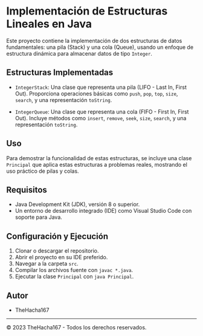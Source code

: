 # Implementación de Estructuras Lineales en Java

Este proyecto contiene la implementación de dos estructuras de datos fundamentales: una pila (Stack) y una cola (Queue), usando un enfoque de estructura dinámica para almacenar datos de tipo `Integer`.

## Estructuras Implementadas

- `IntegerStack`: Una clase que representa una pila (LIFO - Last In, First Out). Proporciona operaciones básicas como `push`, `pop`, `top`, `size`, `search`, y una representación `toString`.

- `IntegerQueue`: Una clase que representa una cola (FIFO - First In, First Out). Incluye métodos como `insert`, `remove`, `seek`, `size`, `search`, y una representación `toString`.

## Uso

Para demostrar la funcionalidad de estas estructuras, se incluye una clase `Principal` que aplica estas estructuras a problemas reales, mostrando el uso práctico de pilas y colas.

## Requisitos

- Java Development Kit (JDK), versión 8 o superior.
- Un entorno de desarrollo integrado (IDE) como Visual Studio Code con soporte para Java.

## Configuración y Ejecución

1. Clonar o descargar el repositorio.
2. Abrir el proyecto en su IDE preferido.
3. Navegar a la carpeta `src`.
4. Compilar los archivos fuente con `javac *.java`.
5. Ejecutar la clase `Principal` con `java Principal`.



## Autor

- TheHacha167

---

© 2023 TheHacha167 - Todos los derechos reservados.
